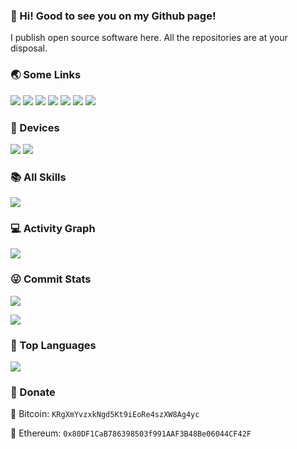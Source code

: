 ### 👋 Hi! Good to see you on my Github page!

I publish open source software here. All the repositories are at your disposal.

### 🌏 Some Links

[![](https://img.shields.io/badge/My%20Website-black?style=flat-square&logo=vercel&logoColor=white)](https://anoyi.com/)
[![](https://img.shields.io/badge/Github-black?style=flat-square&logo=github&logoColor=white)](https://github.com/tangpeiwen/)
[![](https://img.shields.io/badge/DouYin-000000.svg?style=flat-square&logo=tiktok&logoColor=white)](https://www.douyin.com/user/MS4wLjABAAAAFS6CPjIHAim7TdTQjzevZX7LwfKCIi37PTVmqCpzdU0)
[![](https://img.shields.io/badge/YouTube-black?style=flat-square&logo=YouTube&logoColor=white)](https://www.youtube.com/channel/UCL-w1IbRfznZauYz6JIZOBw)
[![](https://img.shields.io/badge/Bilibili-black?style=flat-square&logo=bilibili&logoColor=white)](https://space.bilibili.com/182381763)
[![](https://img.shields.io/badge/ZhiHu-black?style=flat-square&logo=zhihu&logoColor=white)](https://www.zhihu.com/)
[![](https://img.shields.io/badge/Twitter-black?style=flat-square&logo=Twitter&logoColor=white)](https://twitter.com/AnoyiX)

### 📱 Devices

[![](https://img.shields.io/badge/-Macbook%20Pro%20M2-black?style=flat-square&logo=apple)](https://www.apple.com/macbook-pro-13/)
[![](https://img.shields.io/badge/-iPhone%2012%20Pro-black?style=flat-square&logo=apple)](https://www.apple.com/iphone-13-pro/)

### 📚 All Skills

![](https://skillicons.dev/icons?perline=15&i=github,gitlab,git,twitter,stackoverflow,vercel,figma,vscode,idea,vim,atom,js,ts,html,css,c,bootstrap,jquery,nodejs,python,java,react,vue,tailwind,spring,nextjs,maven,mongo,redis,mysql,fastapi,flask,md,regex,aws,azure,linux,bash,docker,kubernetes,ansible,grafana,prometheus,nginx,jenkins)

### 💻 Activity Graph

![](https://activity-graph.herokuapp.com/graph?username=tangpeiwen&bg_color=1c1917&color=ffffff&line=216E39&point=32C15F&area_color=1c1917&area=true&hide_border=true&custom_title=GitHub%20Commits%20Graph)

### 😜 Commit Stats

![](https://github-readme-stats.vercel.app/api?username=tangpeiwen&count_private=true&show_icons=true&theme=radical&show_owner=true)

![](https://github-profile-trophy.vercel.app/?username=tangpeiwen&theme=radical&row=1)

### 🦁 Top Languages

![](https://github-readme-stats.vercel.app/api/top-langs/?username=tangpeiwen&layout=compact&theme=dark)

### 💸 Donate

🔸 Bitcoin: `KRgXmYvzxkNgd5Kt9iEoRe4szXW8Ag4yc`

🔸 Ethereum: `0x80DF1CaB786398503f991AAF3B48Be06044CF42F`
